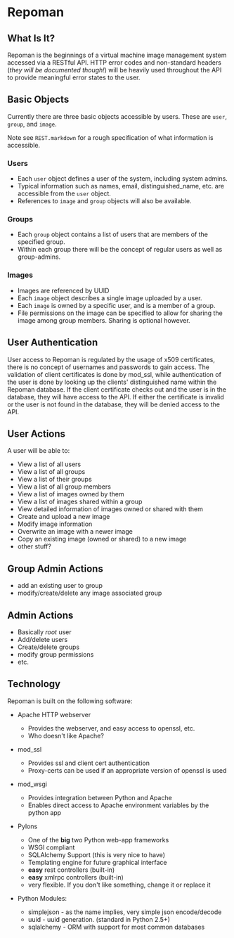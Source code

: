 # Repoman

## What Is It?
Repoman is the beginnings of a virtual machine image management system accessed
via a RESTful API.  HTTP error codes and non-standard headers (*they will be documented though!*)
will be heavily used throughout the API to provide meaningful error states to the user.

## Basic Objects
Currently there are three basic objects accessible by users.  These
are `user`, `group`, and `image`.

Note see `REST.markdown` for a rough specification of what information is accessible.

### Users
* Each `user` object defines a user of the system, including system admins.
* Typical information such as names, email, distinguished_name, etc. are accessible
from the `user` object.
* References to `image` and `group` objects will also be
available.

### Groups
* Each `group` object contains a list of users that are members of the specified group.
* Within each group there will be the concept of regular users as well as group-admins.

### Images
* Images are referenced by UUID
* Each `image` object describes a single image uploaded by a user.
* Each `image` is owned by a specific user, and is a member of a group.
* File permissions on the image can be specified to allow for sharing the image
among group members.  Sharing is optional however.


## User Authentication
User access to Repoman is regulated by the usage of x509 certificates, there is
no concept of usernames and passwords to gain access.  The validation of client
certificates is done by mod_ssl, while authentication of the user is done by
looking up the clients' distinguished name within the Repoman database.  If the
client certificate checks out and the user is in the database, they will have
access to the API.  If either the certificate is invalid or the user is not found
in the database, they will be denied access to the API.


## User Actions
A user will be able to:

* View a list of all users
* View a list of all groups
* View a list of their groups
* View a list of all group members
* View a list of images owned by them
* View a list of images shared within a group
* View detailed information of images owned or shared with them
* Create and upload a new image
* Modify image information
* Overwrite an image with a newer image
* Copy an existing image (owned or shared) to a new image
* other stuff?

## Group Admin Actions
* add an existing user to group
* modify/create/delete any image associated group

## Admin Actions
* Basically *root* user
* Add/delete users
* Create/delete groups
* modify group permissions
* etc.

## Technology
Repoman is built on the following software:

* Apache HTTP webserver
  * Provides the webserver, and easy access to openssl, etc.
  * Who doesn't like Apache?
* mod_ssl
  * Provides ssl and client cert authentication
  * Proxy-certs can be used if an appropriate version of openssl is used
* mod_wsgi
  * Provides integration between Python and Apache
  * Enables direct access to Apache environment variables by the python app

* Pylons
  * One of the **big** two Python web-app frameworks
  * WSGI compliant
  * SQLAlchemy Support (this is very nice to have)
  * Templating engine for future graphical interface
  * **easy** rest controllers (built-in)
  * **easy** xmlrpc controllers (built-in)
  * very flexible.  If you don't like something, change it or replace it

* Python Modules:
  * simplejson - as the name implies, very simple json encode/decode
  * uuid - uuid generation.  (standard in Python 2.5+)
  * sqlalchemy - ORM with support for most common databases

